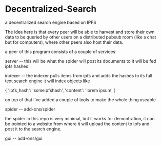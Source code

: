 # Decentralized-Search

a decentralized search engine based on IPFS

The idea here is that every peer will be able to harvest and store their own data to be queried by other users on a distributed pubsub room (like a chat but for computers), where other peers also host their data.

a peer of this program consists of a couple of services:

server -- this will be what the spider will post its
documents to it will be fed ipfs hashes

indexer -- the indexer pulls items from ipfs and adds the
hashes to its full text search engine it will index objects like

{
  'ipfs_hash': 'someipfshash',
  'content': 'lorem ipsum'
}

on top of that i've added a couple of tools to make the whole thing useable

spider -- add-ons/spider

the spider in this repo is very minimal, but it works for demontration, it can be pointed to a website from where it will upload the content to ipfs and post it to the search engine.

gui -- add-ons/gui
